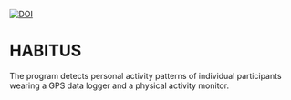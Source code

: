 <a href="https://zenodo.org/badge/latestdoi/183218159"><img src="https://zenodo.org/badge/183218159.svg" alt="DOI"></a>

# HABITUS

The program detects personal activity patterns of individual participants wearing
a GPS data logger and a physical activity monitor.

